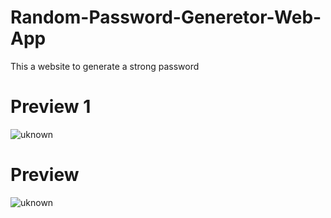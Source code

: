 # Random-Password-Generetor-Web-App
This a website to generate a strong password

# Preview 1
![uknown](https://cdn.discordapp.com/attachments/908051377278820403/1054716300255043684/image.png)

# Preview 
![uknown](https://cdn.discordapp.com/attachments/908051377278820403/1054716515708043326/image.png)

